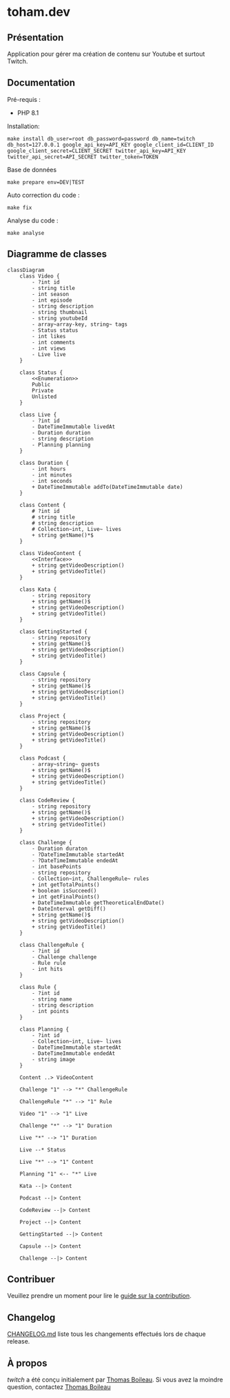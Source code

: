 # toham.dev

## Présentation
Application pour gérer ma création de contenu sur Youtube et surtout Twitch.

## Documentation
Pré-requis :
* PHP 8.1

Installation:
```
make install db_user=root db_password=password db_name=twitch db_host=127.0.0.1 google_api_key=API_KEY google_client_id=CLIENT_ID google_client_secret=CLIENT_SECRET twitter_api_key=API_KEY twitter_api_secret=API_SECRET twitter_token=TOKEN
```

Base de données
```
make prepare env=DEV|TEST
```

Auto correction du code :
```
make fix
```

Analyse du code :
```
make analyse
```

## Diagramme de classes
```mermaid
classDiagram
    class Video {
        - ?int id
        - string title
        - int season
        - int episode
        - string description 
        - string thumbnail
        - string youtubeId
        - array~array-key, string~ tags
        - Status status
        - int likes 
        - int comments 
        - int views
        - Live live
    }

    class Status {
        <<Enumeration>>
        Public
        Private
        Unlisted
    }

    class Live {
        - ?int id
        - DateTimeImmutable livedAt
        - Duration duration
        - string description 
        - Planning planning
    }

    class Duration {
        - int hours
        - int minutes
        - int seconds
        + DateTimeImmutable addTo(DateTimeImmutable date)
    }

    class Content {
        # ?int id
        # string title
        # string description
        # Collection~int, Live~ lives
        + string getName()*$ 
    }

    class VideoContent {
        <<Interface>>
        + string getVideoDescription()
        + string getVideoTitle()
    }

    class Kata {
        - string repository
        + string getName()$
        + string getVideoDescription()
        + string getVideoTitle()
    }

    class GettingStarted {
        - string repository
        + string getName()$
        + string getVideoDescription()
        + string getVideoTitle()
    }

    class Capsule {
        - string repository
        + string getName()$
        + string getVideoDescription()
        + string getVideoTitle()
    }

    class Project {
        - string repository
        + string getName()$
        + string getVideoDescription()
        + string getVideoTitle()
    }

    class Podcast {
        - array~string~ guests
        + string getName()$
        + string getVideoDescription()
        + string getVideoTitle()
    }

    class CodeReview {
        - string repository
        + string getName()$
        + string getVideoDescription()
        + string getVideoTitle()
    }

    class Challenge {
        - Duration duraton
        - ?DateTimeImmutable startedAt
        - ?DateTimeImmutable endedAt
        - int basePoints
        - string repository
        - Collection~int, ChallengeRule~ rules
        + int getTotalPoints() 
        + boolean isSucceed() 
        + int getFinalPoints()
        + DateTimeImmutable getTheoreticalEndDate()
        + DateInterval getDiff()
        + string getName()$
        + string getVideoDescription()
        + string getVideoTitle()
    }

    class ChallengeRule {
        - ?int id
        - Challenge challenge
        - Rule rule
        - int hits
    }

    class Rule {
        - ?int id
        - string name
        - string description 
        - int points
    }

    class Planning {
        - ?int id
        - Collection~int, Live~ lives
        - DateTimeImmutable startedAt
        - DateTimeImmutable endedAt
        - string image
    }

    Content ..> VideoContent

    Challenge "1" --> "*" ChallengeRule

    ChallengeRule "*" --> "1" Rule

    Video "1" --> "1" Live

    Challenge "*" --> "1" Duration

    Live "*" --> "1" Duration

    Live --* Status

    Live "*" --> "1" Content

    Planning "1" <-- "*" Live

    Kata --|> Content

    Podcast --|> Content

    CodeReview --|> Content

    Project --|> Content

    GettingStarted --|> Content

    Capsule --|> Content

    Challenge --|> Content

```


## Contribuer
Veuillez prendre un moment pour lire le [guide sur la contribution](/CONTRIBUTING.md).

## Changelog
[CHANGELOG.md](/CHANGELOG.md) liste tous les changements effectués lors de chaque release.

## À propos
*twitch* a été conçu initialement par [Thomas Boileau](https://github.com/TBoileau). Si vous avez la moindre question, contactez [Thomas Boileau](mailto:t-boileau@email.com?subject=[Github]%20Twitch)